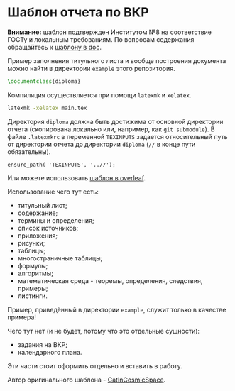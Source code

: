 # Шаблон отчета по ВКР

**Внимание:** шаблон подтвержден Институтом №8 на соответствие ГОСТу и локальным требованиям. 
По вопросам содержания обращайтесь к [шаблону в doc](https://docs.google.com/document/d/12luo6ZgQ0nyQiBBfr-xKECXJCaO2eau1/edit?usp=sharing&ouid=114337421705100962056&rtpof=true&sd=true).

Пример заполнения титульного листа и вообще построения документа можно найти 
в директории `example` этого репозитория.

```latex
\documentclass{diploma}
```

Компиляция осуществляется при помощи `latexmk` и `xelatex`.

```bash
latexmk -xelatex main.tex
```

Директория `diploma` должна быть достижима от основной директории отчета (скопирована локально или, например, как `git submodule`). В файле `.latexmkrc` в переменной `TEXINPUTS` задается относительный путь от директории отчета до директории `diploma` (`//` в конце пути обязательны).

```
ensure_path( 'TEXINPUTS', '..//');
```

Или можете использовать [шаблон в overleaf](https://www.overleaf.com/read/vyqpdcfnhmsy).

Использование чего тут есть:

* титульный лист;
* содержание;
* термины и определения;
* список источников;
* приложения;
* рисунки;
* таблицы;
* многостраничные таблицы;
* формулы;
* алгоритмы;
* математическая среда - теоремы, определения, следствия, примеры;
* листинги.

Пример, приведённый в директории `example`, служит только в качестве примера!

Чего тут нет (и не будет, потому что это отдельные сущности):

* задания на ВКР;
* календарного плана.

Эти части стоит оформить отдельно и вставить в работу.

Автор оригинального шаблона - [CatInCosmicSpace](https://github.com/CatInCosmicSpace/latex-template).
